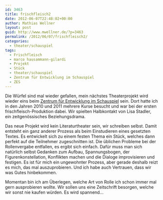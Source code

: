 ```yaml
---
id: 3463
title: frischfleisch2
date: 2012-06-07T22:48:02+00:00
author: Mathias Wellner
layout: post
guid: http://www.mwellner.de/?p=3463
permalink: /2012/06/07/frischfleisch2/
categories:
  - theater/schauspiel
tags:
  - Frischfleisch
  - marco hausammann-gilardi
  - Projekt
  - Stück
  - theater/schauspiel
  - Zentrum für Entwicklung im Schauspiel
  - ZES
---
```

Die Würfel sind mal wieder gefallen, mein nächstes Theaterprojekt wird wieder eins beim [Zentrum für Entwicklung im Schauspiel](http://www.zes-info.ch "Zentrum für Entwicklung im Schauspiel") sein. Dort hatte ich in den Jahren 2010 und 2011 mehrere Kurse besucht und war bei der ersten frischfleisch-Produktion dabei. Wir spielten Halbkontakt von Lisa Stadler, ein zeitgenössisches Beziehungsdrama. 

Das neue Projekt wird kein Literaturtheater sein, wir schreiben selbst. Damit entsteht ein ganz anderer Prozess als beim Einstudieren eines gesetzten Textes. Es entwickelt sich zu einem festen Thema ein Stück, welches dann perfekt auf die Teilnehmer zugeschnitten ist. Die üblichen Probleme bei der Rollenvergabe entfallen, es ergibt sich einfach. Dafür muss man sich natürlich selbst Gedanken zum Aufbau, Spannungsbogen, der Figurenkonstellation, Konflikten machen und die Dialoge improvisieren und festigen. Es ist für mich ein ungewohnter Prozess, aber gerade deshalb reizt es mich, das mal auszuprobieren. Und ich habe auch Vertrauen, dass wir was Gutes hinbekommen. 

Momentan bin ich am Überlegen, welche Art von Rolle ich schon immer mal gern ausprobieren wollte. Wir sollen uns eine Zeitschrift besorgen, welche wir sonst nie kaufen würden. Es wird spannend&#8230;